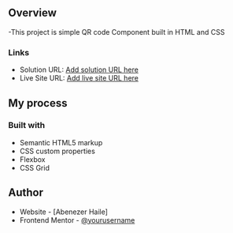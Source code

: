 ## Overview

-This project is simple QR code Component built in HTML and CSS

### Links

- Solution URL: [Add solution URL here](https://your-solution-url.com)
- Live Site URL: [Add live site URL here](https://your-live-site-url.com)

## My process

### Built with

- Semantic HTML5 markup
- CSS custom properties
- Flexbox
- CSS Grid

## Author

- Website - [Abenezer Haile]
- Frontend Mentor - [@yourusername](https://www.frontendmentor.io/profile/proAbenezer)
